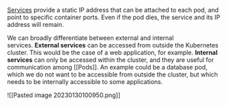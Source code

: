 [Services](https://kubernetes.io/docs/concepts/services-networking/service/) provide a static IP address that can be attached to each pod, and point to specific container ports. Even if the pod dies, the service and its IP address will remain. 

We can broadly differentiate between external and internal services. **External services** can be accessed from outside the Kubernetes cluster. This would be the case of a web application, for example. **Internal services** can only be accessed within the cluster, and they are useful for communication among [[Pods]]. An example could be a database pod, which we do not want to be accessible from outside the cluster, but which needs to be internally accessible to some applications.

![[Pasted image 20230130100950.png]]

